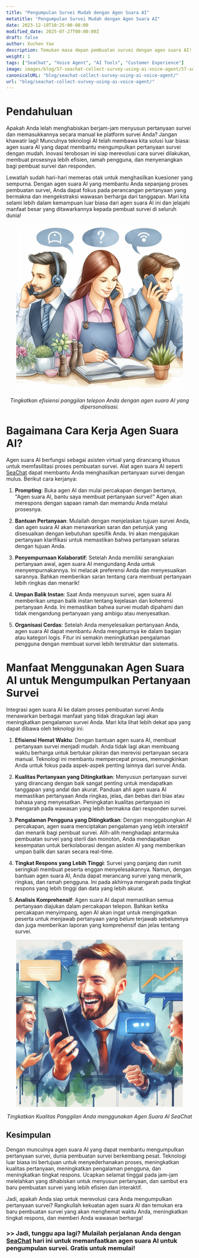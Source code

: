 ```yaml
---
title: "Pengumpulan Survei Mudah dengan Agen Suara AI"
metatitle: "Pengumpulan Survei Mudah dengan Agen Suara AI"
date: 2023-12-19T10:25:00-08:00
modified_date: 2025-07-27T00:00:00Z
draft: false
author: Xuchen Yao
description: Temukan masa depan pembuatan survei dengan agen suara AI! Buat pertanyaan berkualitas tinggi dengan mudah, tingkatkan pengalaman pengguna, dan tingkatkan tingkat respons. Ucapkan selamat tinggal pada pekerjaan manual!
weight: 1
tags: ["SeaChat", "Voice Agent", "AI Tools", "Customer Experience"]
image: images/blog/57-seachat-collect-survey-using-ai-voice-agent/57-seachat-collect-survey-using-ai-voice-agent.png
canonicalURL: "blog/seachat-collect-survey-using-ai-voice-agent/"
url: "blog/seachat-collect-survey-using-ai-voice-agent/"
---
```


# Pendahuluan

Apakah Anda lelah menghabiskan berjam-jam menyusun pertanyaan survei dan memasukkannya secara manual ke platform survei Anda? Jangan khawatir lagi! Munculnya teknologi AI telah membawa kita solusi luar biasa: agen suara AI yang dapat membantu mengumpulkan pertanyaan survei dengan mudah. Inovasi terobosan ini siap merevolusi cara survei dilakukan, membuat prosesnya lebih efisien, ramah pengguna, dan menyenangkan bagi pembuat survei dan responden.

Lewatlah sudah hari-hari memeras otak untuk menghasilkan kuesioner yang sempurna. Dengan agen suara AI yang membantu Anda sepanjang proses pembuatan survei, Anda dapat fokus pada perancangan pertanyaan yang bermakna dan mengekstraksi wawasan berharga dari tanggapan. Mari kita selami lebih dalam kemampuan luar biasa dari agen suara AI ini dan jelajahi manfaat besar yang ditawarkannya kepada pembuat survei di seluruh dunia!

<center>
<img height="450px" src="/images/blog/50x-all-seachat-agents/transfer-to-and-from-ai-agent.jpeg" alt="Tingkatkan efisiensi panggilan telepon Anda dengan agen suara AI yang dipersonalisasi."/>

*Tingkatkan efisiensi panggilan telepon Anda dengan agen suara AI yang dipersonalisasi.*
</center>

# Bagaimana Cara Kerja Agen Suara AI?

Agen suara AI berfungsi sebagai asisten virtual yang dirancang khusus untuk memfasilitasi proses pembuatan survei. Alat agen suara AI seperti [SeaChat](https://chat.seasalt.ai/?utm_source=blog) dapat membantu Anda menghasilkan pertanyaan survei dengan mulus. Berikut cara kerjanya:

1. **Prompting**: Buka agen AI dan mulai percakapan dengan bertanya, "Agen suara AI, bantu saya membuat pertanyaan survei!" Agen akan merespons dengan sapaan ramah dan memandu Anda melalui prosesnya.

2. **Bantuan Pertanyaan**: Mulailah dengan menjelaskan tujuan survei Anda, dan agen suara AI akan menawarkan saran dan petunjuk yang disesuaikan dengan kebutuhan spesifik Anda. Ini akan mengajukan pertanyaan klarifikasi untuk memastikan bahwa pertanyaan selaras dengan tujuan Anda.

3. **Penyempurnaan Kolaboratif**: Setelah Anda memiliki serangkaian pertanyaan awal, agen suara AI mengundang Anda untuk menyempurnakannya. Ini melacak preferensi Anda dan menyesuaikan sarannya. Bahkan memberikan saran tentang cara membuat pertanyaan lebih ringkas dan menarik!

4. **Umpan Balik Instan**: Saat Anda menyusun survei, agen suara AI memberikan umpan balik instan tentang kejelasan dan koherensi pertanyaan Anda. Ini memastikan bahwa survei mudah dipahami dan tidak mengandung pertanyaan yang ambigu atau menyesatkan.

5. **Organisasi Cerdas**: Setelah Anda menyelesaikan pertanyaan Anda, agen suara AI dapat membantu Anda mengaturnya ke dalam bagian atau kategori logis. Fitur ini semakin meningkatkan pengalaman pengguna dengan membuat survei lebih terstruktur dan sistematis.

# Manfaat Menggunakan Agen Suara AI untuk Mengumpulkan Pertanyaan Survei

Integrasi agen suara AI ke dalam proses pembuatan survei Anda menawarkan berbagai manfaat yang tidak diragukan lagi akan meningkatkan pengalaman survei Anda. Mari kita lihat lebih dekat apa yang dapat dibawa oleh teknologi ini:

1. **Efisiensi Hemat Waktu**: Dengan bantuan agen suara AI, membuat pertanyaan survei menjadi mudah. Anda tidak lagi akan membuang waktu berharga untuk bertukar pikiran dan merevisi pertanyaan secara manual. Teknologi ini membantu mempercepat proses, memungkinkan Anda untuk fokus pada aspek-aspek penting lainnya dari survei Anda.

2. **Kualitas Pertanyaan yang Ditingkatkan**: Menyusun pertanyaan survei yang dirancang dengan baik sangat penting untuk mendapatkan tanggapan yang andal dan akurat. Panduan ahli agen suara AI memastikan pertanyaan Anda ringkas, jelas, dan bebas dari bias atau bahasa yang menyesatkan. Peningkatan kualitas pertanyaan ini mengarah pada wawasan yang lebih bermakna dari responden survei.

3. **Pengalaman Pengguna yang Ditingkatkan**: Dengan menggabungkan AI percakapan, agen suara menciptakan pengalaman yang lebih interaktif dan menarik bagi pembuat survei. Alih-alih menghadapi antarmuka pembuatan survei yang steril dan monoton, Anda mendapatkan kesempatan untuk berkolaborasi dengan asisten AI yang memberikan umpan balik dan saran secara real-time.

4. **Tingkat Respons yang Lebih Tinggi**: Survei yang panjang dan rumit seringkali membuat peserta enggan menyelesaikannya. Namun, dengan bantuan agen suara AI, Anda dapat merancang survei yang menarik, ringkas, dan ramah pengguna. Ini pada akhirnya mengarah pada tingkat respons yang lebih tinggi dan data yang lebih akurat.

5. **Analisis Komprehensif**: Agen suara AI dapat memastikan semua pertanyaan diajukan dalam percakapan telepon. Bahkan ketika percakapan menyimpang, agen AI akan ingat untuk mengingatkan peserta untuk menjawab pertanyaan yang belum terjawab sebelumnya dan juga memberikan laporan yang komprehensif dan jelas tentang survei.


<center>
<img height="450px" src="/images/blog/50x-all-seachat-agents/stay-connected-using-seachat-agents.jpeg" alt="Tingkatkan Kualitas Panggilan Anda menggunakan Agen Suara AI SeaChat"/>

*Tingkatkan Kualitas Panggilan Anda menggunakan Agen Suara AI SeaChat*
</center>

## Kesimpulan

Dengan munculnya agen suara AI yang dapat membantu mengumpulkan pertanyaan survei, dunia pembuatan survei berkembang pesat. Teknologi luar biasa ini bertujuan untuk menyederhanakan proses, meningkatkan kualitas pertanyaan, meningkatkan pengalaman pengguna, dan meningkatkan tingkat respons. Ucapkan selamat tinggal pada jam-jam melelahkan yang dihabiskan untuk menyusun pertanyaan, dan sambut era baru pembuatan survei yang lebih efisien dan interaktif.

Jadi, apakah Anda siap untuk merevolusi cara Anda mengumpulkan pertanyaan survei? Rangkullah kekuatan agen suara AI dan temukan era baru pembuatan survei yang akan menghemat waktu Anda, meningkatkan tingkat respons, dan memberi Anda wawasan berharga!

### >> Jadi, tunggu apa lagi? Mulailah perjalanan Anda dengan [SeaChat](https://chat.seasalt.ai/?utm_source=blog) hari ini untuk memanfaatkan agen suara AI untuk pengumpulan survei. Gratis untuk memulai!

